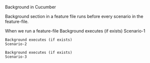 Background in Cucumber

Background section in a feature file runs before every scenario in the feature-file.

When we run a feature-file
    Background executes (if exists)
    Scenario-1

    Background executes (if exists)
    Scenario-2

    Background executes (if exists)
    Scenario-3

